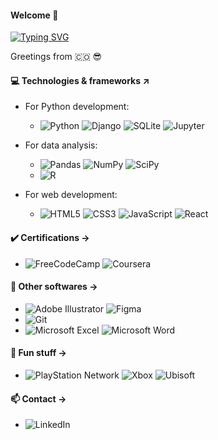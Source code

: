 #### Welcome 👋
[![Typing SVG](https://readme-typing-svg.herokuapp.com?font=Play&color=0008F7FF&center=true&vCenter=true&multiline=true&height=70&lines=I'm+Carlos+Miranda+De+la+Hoz;A+curious+engineer+and+developer)](https://git.io/typing-svg)

Greetings from 🇨🇴 😎

#### 💻 Technologies & frameworks ↗️

- For Python development:
  * ![Python](https://img.shields.io/badge/python-%2314354C.svg?style=for-the-badge&logo=python&logoColor=white)  ![Django](https://img.shields.io/badge/django-%23092E20.svg?style=for-the-badge&logo=django&logoColor=white)  ![SQLite](https://img.shields.io/badge/sqlite-%2307405e.svg?style=for-the-badge&logo=sqlite&logoColor=white)  ![Jupyter](https://img.shields.io/badge/Jupyter-%23F37626.svg?style=for-the-badge&logo=Jupyter&logoColor=white)

- For data analysis:
  * ![Pandas](https://img.shields.io/badge/pandas-%23150458.svg?style=for-the-badge&logo=pandas&logoColor=white)  ![NumPy](https://img.shields.io/badge/numpy-%23013243.svg?style=for-the-badge&logo=numpy&logoColor=white) ![SciPy](https://img.shields.io/badge/SciPy-%230C55A5.svg?style=for-the-badge&logo=scipy&logoColor=%white)
  * ![R](https://img.shields.io/badge/r-%23276DC3.svg?style=for-the-badge&logo=r&logoColor=white)

- For web development:
  * ![HTML5](https://img.shields.io/badge/html5-%23E34F26.svg?style=for-the-badge&logo=html5&logoColor=white) ![CSS3](https://img.shields.io/badge/css3-%231572B6.svg?style=for-the-badge&logo=css3&logoColor=white)  ![JavaScript](https://img.shields.io/badge/javascript-%23323330.svg?style=for-the-badge&logo=javascript&logoColor=%23F7DF1E)  ![React](https://img.shields.io/badge/react-%2320232a.svg?style=for-the-badge&logo=react&logoColor=%2361DAFB)

#### ✔️ Certifications ->
- ![FreeCodeCamp](https://img.shields.io/badge/Freecodecamp-%23123.svg?&style=for-the-badge&logo=freecodecamp&logoColor=green) ![Coursera](https://img.shields.io/badge/Coursera-%230056D2.svg?style=for-the-badge&logo=Coursera&logoColor=white)

#### 🍁 Other softwares ->
- ![Adobe Illustrator](https://img.shields.io/badge/adobeillustrator-%23FF9A00.svg?style=for-the-badge&logo=adobeillustrator&logoColor=white) ![Figma](https://img.shields.io/badge/figma-%23F24E1E.svg?style=for-the-badge&logo=figma&logoColor=white)
- ![Git](https://img.shields.io/badge/git-%23F05033.svg?style=for-the-badge&logo=git&logoColor=white)
- ![Microsoft Excel](https://img.shields.io/badge/Microsoft_Excel-217346?style=for-the-badge&logo=microsoft-excel&logoColor=white)  ![Microsoft Word](https://img.shields.io/badge/Microsoft_Word-2B579A?style=for-the-badge&logo=microsoft-word&logoColor=white)

#### 🤜 Fun stuff ->
- ![PlayStation Network](https://img.shields.io/badge/PSN-%230070D1.svg?style=for-the-badge&logo=Playstation&logoColor=white) ![Xbox](https://img.shields.io/badge/xbox-%23107C10.svg?style=for-the-badge&logo=xbox&logoColor=white) ![Ubisoft](https://img.shields.io/badge/Ubisoft-%23F5F5F5.svg?style=for-the-badge&logo=Ubisoft&logoColor=black)

#### 📫 Contact ->
- ![LinkedIn](https://img.shields.io/badge/linkedin-%230077B5.svg?style=for-the-badge&logo=linkedin&logoColor=white)

<!--
**CarlosMrnd/CarlosMrnd** is a ✨ _special_ ✨ repository because its `README.md` (this file) appears on your GitHub profile.

Here are some ideas to get you started:

- 🔭 I’m currently working on ...
- 🌱 I’m currently learning ...
- 👯 I’m looking to collaborate on ...
- 🤔 I’m looking for help with ...
- 💬 Ask me about ...
- 📫 How to reach me: ...
- 😄 Pronouns: ...
- ⚡ Fun fact: ...
-->
